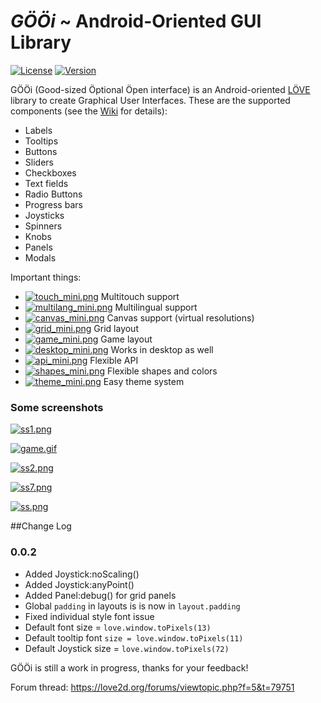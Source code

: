 # _GÖÖi_ ~ Android-Oriented GUI Library

[![License](http://img.shields.io/:license-MIT-blue.svg)](https://github.com/tavuntu/gooi/blob/master/LICENSE.md)
[![Version](http://img.shields.io/:version-0.0.2-blue.svg)](https://github.com/tavuntu/gooi/blob/master/README.md)

GÖÖi (Good-sized Öptional Öpen interface) is an Android-oriented [LÖVE](https://love2d.org/) library to create Graphical User Interfaces. These are the supported components (see the [Wiki](https://github.com/tavuntu/gooi/wiki) for details):

* Labels
* Tooltips
* Buttons
* Sliders
* Checkboxes
* Text fields
* Radio Buttons
* Progress bars
* Joysticks
* Spinners
* Knobs
* Panels
* Modals

Important things:

* [![touch_mini.png](https://s11.postimg.org/jyptsc1z7/touch_mini.png)](https://postimg.org/image/j971fz1fj/) Multitouch support
* [![multilang_mini.png](https://s17.postimg.org/gs69hvsdr/multilang_mini.png)](https://postimg.org/image/yi7y2x5yj/) Multilingual support
* [![canvas_mini.png](https://s22.postimg.org/mfctkzoy9/canvas_mini.png)](https://postimg.org/image/64cpoocgd/) Canvas support (virtual resolutions)
* [![grid_mini.png](https://s11.postimg.org/ndbg9r3k3/grid_mini.png)](https://postimg.org/image/rz7ki3p33/) Grid layout 
* [![game_mini.png](https://s13.postimg.org/4df2wj48n/game_mini.png)](https://postimg.org/image/kbnsmnygj/) Game layout
* [![desktop_mini.png](https://s15.postimg.org/7k03xbsiz/desktop_mini.png)](https://postimg.org/image/kbea3u2av/) Works in desktop as well
* [![api_mini.png](https://s11.postimg.org/qmudcpq83/api_mini.png)](https://postimg.org/image/99k2xuuwv/) Flexible API
* [![shapes_mini.png](https://s13.postimg.org/4oi73j13b/shapes_mini.png)](https://postimg.org/image/gqdkxoabn/) Flexible shapes and colors
* [![theme_mini.png](https://s3.postimg.org/3kob6oir7/theme_mini.png)](https://postimg.org/image/vkseqym7j/) Easy theme system

### Some screenshots

[![ss1.png](https://s23.postimg.org/5fp9xdi9n/ss1.png)](https://postimg.org/image/yuuy6dmt3/)

[![game.gif](https://s27.postimg.org/aq69b3q4z/game.gif)](https://postimg.org/image/h3vcecv0v/)

[![ss2.png](https://s24.postimg.org/xnpe6zyb9/ss2.png)](https://postimg.org/image/8ufu6cfap/)

[![ss7.png](https://s29.postimg.org/5kdcwx753/ss7.png)](https://postimg.org/image/69w59a7oj/)

[![ss.png](https://s23.postimg.org/yiorqnkwb/image.png)](https://postimg.org/image/pawj9ydtz/)

##Change Log

### 0.0.2
* Added Joystick:noScaling()
* Added Joystick:anyPoint()
* Added Panel:debug() for grid panels
* Global ```padding``` in layouts is is now in ```layout.padding```
* Fixed individual style font issue
* Default font size = ```love.window.toPixels(13)```
* Default tooltip font ```size = love.window.toPixels(11)```
* Default Joystick size = ```love.window.toPixels(72)```

GÖÖi is still a work in progress, thanks for your feedback!

Forum thread: https://love2d.org/forums/viewtopic.php?f=5&t=79751

